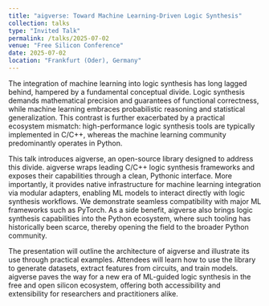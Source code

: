 ```yaml
---
title: "aigverse: Toward Machine Learning-Driven Logic Synthesis"
collection: talks
type: "Invited Talk"
permalink: /talks/2025-07-02
venue: "Free Silicon Conference"
date: 2025-07-02
location: "Frankfurt (Oder), Germany"
---
```


The integration of machine learning into logic synthesis has long lagged behind, hampered by a fundamental conceptual divide. Logic synthesis demands mathematical precision and guarantees of functional correctness, while machine learning embraces probabilistic reasoning and statistical generalization. This contrast is further exacerbated by a practical ecosystem mismatch: high-performance logic synthesis tools are typically implemented in C/C++, whereas the machine learning community predominantly operates in Python.

This talk introduces aigverse, an open-source library designed to address this divide. aigverse wraps leading C/C++ logic synthesis frameworks and exposes their capabilities through a clean, Pythonic interface. More importantly, it provides native infrastructure for machine learning integration via modular adapters, enabling ML models to interact directly with logic synthesis workflows. We demonstrate seamless compatibility with major ML frameworks such as PyTorch. As a side benefit, aigverse also brings logic synthesis capabilities into the Python ecosystem, where such tooling has historically been scarce, thereby opening the field to the broader Python community.

The presentation will outline the architecture of aigverse and illustrate its use through practical examples. Attendees will learn how to use the library to generate datasets, extract features from circuits, and train models. aigverse paves the way for a new era of ML-guided logic synthesis in the free and open silicon ecosystem, offering both accessibility and extensibility for researchers and practitioners alike.
